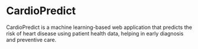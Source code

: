 # CardioPredict
CardioPredict is a machine learning-based web application that predicts the risk of heart disease using patient health data, helping in early diagnosis and preventive care.
